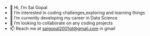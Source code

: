 - 👋 Hi, I’m Sai Gopal
- 👀 I’m interested in coding challenges,exploring and learning things
- 🌱 I’m currently developing my career in Data Science
- 💞️ I’m looking to collaborate on any coding projects
- 📫 Reach me at saigopal2001gt@gmail.com in gmail

<!---
Sai-Gopal-08/Sai-Gopal-08 is a ✨ special ✨ repository because its `README.md` (this file) appears on your GitHub profile.
You can click the Preview link to take a look at your changes.
--->
